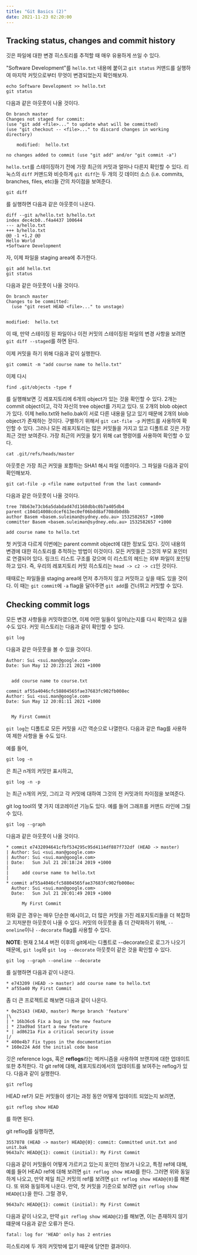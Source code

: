 ```yaml
---
title: "Git Basics (2)"
date: 2021-11-23 02:20:00
---
```


## Tracking status, changes and commit history
깃은 파일에 대한 변경 히스토리를 추적할 때 매우 유용하게 쓰일 수 있다.

"Software Development"를 `hello.txt` 내용에 붙이고 `git status` 커맨드를 실행하여 마지막 커밋으로부터 무엇이 변경되었는지 확인해보자.

```
echo Software Development >> hello.txt
git status
```

다음과 같은 아웃풋이 나올 것이다.

```
On branch master
Changes not staged for commit:
(use "git add <file>..." to update what will be committed)
(use "git checkout -- <file>..." to discard changes in working directory)

    modified:  hello.txt

no changes added to commit (use "git add" and/or "git commit -a")
```

`hello.txt`를 스테이징하기 전에 가장 최근의 커밋과 얼마나 다른지 확인할 수 있다. 리눅스의 `diff` 커맨드와 비슷하게 `git diff`는 두 개의 깃 데이터 소스 (i.e. commits, branches, files, etc)들 간의 차이점을 보여준다.

```
git diff
```
를 실행하면 다음과 같은 아웃풋이 나온다.

```
diff --git a/hello.txt b/hello.txt
index dec4cb0..f4a4437 100644
--- a/hello.txt
+++ b/hello.txt
@@ -1 +1,2 @@
Hello World
+Software Development
```

자, 이제 파일을 staging area에 추가한다.
```
git add hello.txt
git status
```

다음과 같은 아웃풋이 나올 것이다.
```
On branch master
Changes to be committed:
  (use "git reset HEAD <file>..." to unstage)


modified:  hello.txt
```
 이 때, 만약 스테이징 된 파일이나 이전 커밋의 스테이징된 파일의 변경 사항을 보려면 `git diff --staged`를 하면 된다.

 이제 커밋을 하기 위해 다음과 같이 실행한다.
 ```
git commit -m "add course name to hello.txt"
 ```

이제 다시
```
find .git/objects -type f
```
를 실행해보면 깃 레포지토리에 6개의 object가 있는 것을 확인할 수 있다. 2개는 commit object이고, 각각 자신의 tree object를 가지고 있다. 또 2개의 blob object가 있다. 이제 hello.txt와 hello.bak이 서로 다른 내용을 담고 있기 때문에 2개의 blob object가 존재하는 것이다. 구별하기 위해서 `git cat-file -p` 커맨드를 사용하여 확인할 수 있다. 그러나 모든 레포지토리는 많은 커밋들을 가지고 있고 디폴트로 깃은 가장 최근 것만 보여준다. 가장 최근의 커밋을 찾기 위해 cat 명령어를 사용하여 확인할 수 있다.

```
cat .git/refs/heads/master
```

아웃풋은 가장 최근 커밋을 포함하는 SHA1 해시 파일 이름이다. 그 파일을 다음과 같이 확인해보자.
```
git cat-file -p <file name outputted from the last command>
```

다음과 같은 아웃풋이 나올 것이다.
```
tree 78b63e73cb6a5dabdad47d1168dbbc0b7a405db4 
parent c104d14008cdcef613ec0ef06bdd8af708db0d8b 
author Basem <basem.suleiman@sydney.edu.au> 1532582657 +1000 
committer Basem <basem.suleiman@sydney.edu.au> 1532582657 +1000 

add course name to hello.txt  
```

첫 커밋과 다르게 이번에는 parent commit object에 대한 정보도 있다. 깃이 내용의 변경에 대한 히스토리를 추적하는 방법이 이것이다. 모든 커밋들은 그것의 부모 포인터로 연결되어 있다. 링크드 리스트 구조를 갖으며 이 리스트의 헤드는 외부 파일이 포인팅하고 있다. 즉, 우리의 레포지토리 커밋 히스토리는 `head -> c2 -> c1`인 것이다.

때때로는 파일들을 staging area에 먼저 추가하지 않고 커밋하고 싶을 때도 있을 것이다. 이 때는 `git commit`에 `-a` flag을 달아주면 `git add`를 건너뛰고 커밋할 수 있다.

## Checking commit logs
모든 변경 사항들을 커밋하였으면, 이제 어떤 일들이 일어났는지를 다시 확인하고 싶을 수도 있다. 커밋 히스토리는 다음과 같이 확인할 수 있다.

```
git log
```

다음과 같은 아웃풋을 볼 수 있을 것이다.

```
Author: Sui <sui.man@google.com>
Date: Sun May 12 20:23:21 2021 +1000


  add course name to course.txt

commit af55a4046cfc58804565fae37683fc902fb008ec
Author: Sui <sui.man@google.com>
Date: Sun May 12 20:01:11 2021 +1000


  My First Commit
```

`git log`는 디폴트로 모든 커밋을 시간 역순으로 나열한다.
다음과 같은 flag를 사용하여 제한 사항을 둘 수도 있다.

예를 들어,
```
git log -n
```
은 최근 n개의 커밋만 표시하고,
```
git log -n -p
```
는 최근 n개의 커밋, 그리고 각 커밋에 대하여 그것의 전 커밋과의 차이점을 보여준다.

git log tool의 몇 가지 데코레이션 기능도 있다. 예를 들어 그래프를 커맨드 라인에 그릴 수 있다.

```
git log --graph
```

다음과 같은 아웃풋이 나올 것이다.

```
* commit e7432094641cfbf534295c95d4114df887f732df (HEAD -> master) 
| Author: Sui <sui.man@google.com>
| Author: Sui <sui.man@google.com>
| Date:   Sun Jul 21 20:18:24 2019 +1000
| 
|     add course name to hello.txt 
|
* commit af55a4046cfc58804565fae37683fc902fb008ec 
  Author: Sui <sui.man@google.com>
  Date:   Sun Jul 21 20:01:49 2019 +1000 

      My First Commit 
```

위와 같은 경우는 매우 단순한 예시이고, 더 많은 커밋을 가진 레포지토리들을 더 복잡하고 지저분한 아웃풋이 나올 수 있다. 커밋의 아웃풋을 좀 더 간략화하기 위해, `--oneline`이나 `--decorate` flag를 사용할 수 있다.

**NOTE**: 현재 2.14.4 버전 이후의 git에서는 디폴트로 --decorate으로 로그가 나오기 때문에, `git log`와 `git log --decorate` 아웃풋이 같은 것을 확인할 수 있다.

```
git log --graph --oneline --decorate
```
를 실행하면 다음과 같이 나온다.

```
* e743209 (HEAD -> master) add course name to hello.txt
* af55a40 My First Commit 
```

좀 더 큰 프로젝트로 해보면 다음과 같이 나온다.

```
* 0e25143 (HEAD, master) Merge branch 'feature' 
|\  
| * 16b36c6 Fix a bug in the new feature  
| * 23ad9ad Start a new feature
* | ad8621a Fix a critical security issue
|/
* 400e4b7 Fix typos in the documentation
* 160e224 Add the initial code base
```

깃은 reference logs, 혹은 **reflogs**라는 메커니즘을 사용하여 브랜치에 대한 업데이트 또한 추적한다. 각 git ref에 대해, 레포지토리에서의 업데이트를 보여주는 reflog가 있다. 다음과 같이 실행한다.

```
git reflog
```

HEAD ref가 모든 커밋들이 생기는 과정 동안 어떻게 업데이트 되었는지 보려면,
```
git reflog show HEAD
```
를 하면 된다.

git reflog를 실행하면,

```
3557078 (HEAD -> master) HEAD@{0}: commit: Committed unit.txt and unit.bak
9643a7c HEAD@{1}: commit (initial): My First Commit
```
다음과 같이 커밋들이 어떻게 가르키고 있는지 포인터 정보가 나오고, 특정 ref에 대해, 예를 들어 HEAD ref에 대해 보려면 `git reflog show HEAD`를 한다.
그러면 위와 동일하게 나오고, 만약 제일 최근 커밋의 ref를 보려면 `git reflog show HEAD@{0}`를 해본다. 또 위와 동일하게 나온다.
만약, 첫 커밋을 기준으로 보려면 `git reflog show HEAD@{1}`을 한다. 
그럴 경우,
```
9643a7c HEAD@{1}: commit (initial): My First Commit
```
다음과 같이 나오고, 만약 `git reflog show HEAD@{2}`를 해보면, 이는 존재하지 않기 떄문에 다음과 같은 오류가 뜬다.
```
fatal: log for 'HEAD' only has 2 entries
```
히스토리에 두 개의 커밋밖에 없기 때문에 당연한 결과이다.